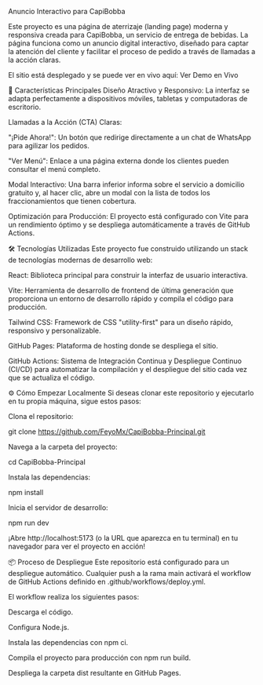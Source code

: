 Anuncio Interactivo para CapiBobba

Este proyecto es una página de aterrizaje (landing page) moderna y responsiva creada para CapiBobba, un servicio de entrega de bebidas. La página funciona como un anuncio digital interactivo, diseñado para captar la atención del cliente y facilitar el proceso de pedido a través de llamadas a la acción claras.

El sitio está desplegado y se puede ver en vivo aquí:
Ver Demo en Vivo

🚀 Características Principales
Diseño Atractivo y Responsivo: La interfaz se adapta perfectamente a dispositivos móviles, tabletas y computadoras de escritorio.

Llamadas a la Acción (CTA) Claras:

"¡Pide Ahora!": Un botón que redirige directamente a un chat de WhatsApp para agilizar los pedidos.

"Ver Menú": Enlace a una página externa donde los clientes pueden consultar el menú completo.

Modal Interactivo: Una barra inferior informa sobre el servicio a domicilio gratuito y, al hacer clic, abre un modal con la lista de todos los fraccionamientos que tienen cobertura.

Optimización para Producción: El proyecto está configurado con Vite para un rendimiento óptimo y se despliega automáticamente a través de GitHub Actions.

🛠️ Tecnologías Utilizadas
Este proyecto fue construido utilizando un stack de tecnologías modernas de desarrollo web:

React: Biblioteca principal para construir la interfaz de usuario interactiva.

Vite: Herramienta de desarrollo de frontend de última generación que proporciona un entorno de desarrollo rápido y compila el código para producción.

Tailwind CSS: Framework de CSS "utility-first" para un diseño rápido, responsivo y personalizable.

GitHub Pages: Plataforma de hosting donde se despliega el sitio.

GitHub Actions: Sistema de Integración Continua y Despliegue Continuo (CI/CD) para automatizar la compilación y el despliegue del sitio cada vez que se actualiza el código.

⚙️ Cómo Empezar Localmente
Si deseas clonar este repositorio y ejecutarlo en tu propia máquina, sigue estos pasos:

Clona el repositorio:

git clone https://github.com/FeyoMx/CapiBobba-Principal.git

Navega a la carpeta del proyecto:

cd CapiBobba-Principal

Instala las dependencias:

npm install

Inicia el servidor de desarrollo:

npm run dev

¡Abre http://localhost:5173 (o la URL que aparezca en tu terminal) en tu navegador para ver el proyecto en acción!

📦 Proceso de Despliegue
Este repositorio está configurado para un despliegue automático. Cualquier push a la rama main activará el workflow de GitHub Actions definido en .github/workflows/deploy.yml.

El workflow realiza los siguientes pasos:

Descarga el código.

Configura Node.js.

Instala las dependencias con npm ci.

Compila el proyecto para producción con npm run build.

Despliega la carpeta dist resultante en GitHub Pages.
